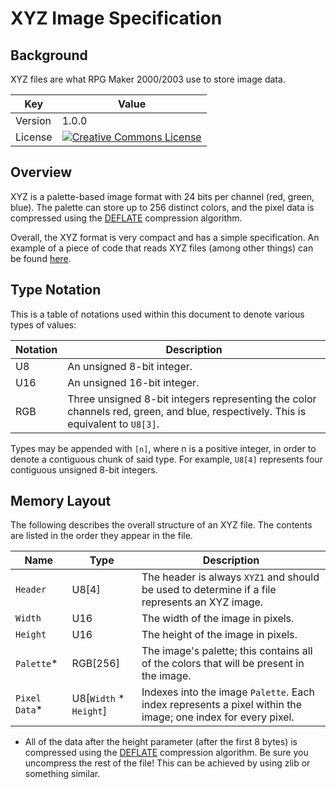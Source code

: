 # XYZ Image Specification
## Background
XYZ files are what RPG Maker 2000/2003 use to store image data.

| Key | Value |
| --- | --- |
| Version | 1.0.0 |
| License | [![Creative Commons License](https://i.creativecommons.org/l/by-sa/4.0/88x31.png)](http://creativecommons.org/licenses/by-sa/4.0/) |

## Overview
XYZ is a palette-based image format with 24 bits per channel (red, green, blue). The palette can store up to 256 distinct colors, and the pixel data is compressed using the [DEFLATE](https://en.wikipedia.org/wiki/DEFLATE) compression algorithm.

Overall, the XYZ format is very compact and has a simple specification. An example of a piece of code that reads XYZ files (among other things) can be found [here](https://github.com/napen123/xyz2png/blob/master/src/main.rs).

## Type Notation
This is a table of notations used within this document to denote various types of values:

| Notation | Description |
| --- | --- |
| U8 | An unsigned 8-bit integer. |
| U16 | An unsigned 16-bit integer. |
| RGB | Three unsigned 8-bit integers representing the color channels red, green, and blue, respectively. This is equivalent to `U8[3]`. |

Types may be appended with `[n]`, where n is a positive integer, in order to denote a contiguous chunk of said type. For example, `U8[4]` represents four contiguous unsigned 8-bit integers.

## Memory Layout
The following describes the overall structure of an XYZ file. The contents are listed in the order they appear in the file.

| Name | Type | Description |
| --- | --- | --- |
| `Header` | U8[4] | The header is always `XYZ1` and should be used to determine if a file represents an XYZ image. |
| `Width` | U16 | The width of the image in pixels. |
| `Height` | U16 | The height of the image in pixels. |
| `Palette`* | RGB[256] | The image's palette; this contains all of the colors that will be present in the image. |
| `Pixel Data`* | U8[`Width` * `Height`] | Indexes into the image `Palette`. Each index represents a pixel within the image; one index for every pixel. |

* All of the data after the height parameter (after the first 8 bytes) is compressed using the [DEFLATE](https://en.wikipedia.org/wiki/DEFLATE) compression algorithm. Be sure you uncompress the rest of the file! This can be achieved by using zlib or something similar.
